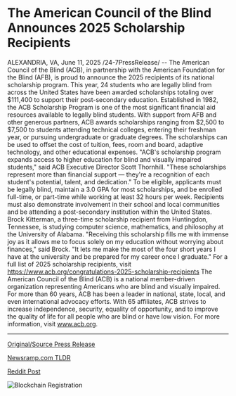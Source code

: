 # The American Council of the Blind Announces 2025 Scholarship Recipients

ALEXANDRIA, VA, June 11, 2025 /24-7PressRelease/ -- The American Council of the Blind (ACB), in partnership with the American Foundation for the Blind (AFB), is proud to announce the 2025 recipients of its national scholarship program. This year, 24 students who are legally blind from across the United States have been awarded scholarships totaling over $111,400 to support their post-secondary education.  Established in 1982, the ACB Scholarship Program is one of the most significant financial aid resources available to legally blind students. With support from AFB and other generous partners, ACB awards scholarships ranging from $2,500 to $7,500 to students attending technical colleges, entering their freshman year, or pursuing undergraduate or graduate degrees.  The scholarships can be used to offset the cost of tuition, fees, room and board, adaptive technology, and other educational expenses.  "ACB's scholarship program expands access to higher education for blind and visually impaired students," said ACB Executive Director Scott Thornhill. "These scholarships represent more than financial support — they're a recognition of each student's potential, talent, and dedication."  To be eligible, applicants must be legally blind, maintain a 3.0 GPA for most scholarships, and be enrolled full-time, or part-time while working at least 32 hours per week. Recipients must also demonstrate involvement in their school and local communities and be attending a post-secondary institution within the United States.  Brock Kitterman, a three-time scholarship recipient from Huntingdon, Tennessee, is studying computer science, mathematics, and philosophy at the University of Alabama. "Receiving this scholarship fills me with immense joy as it allows me to focus solely on my education without worrying about finances," said Brock. "It lets me make the most of the four short years I have at the university and be prepared for my career once I graduate."   For a full list of 2025 scholarship recipients, visit https://www.acb.org/congratulations-2025-scholarship-recipients  The American Council of the Blind (ACB) is a national member-driven organization representing Americans who are blind and visually impaired. For more than 60 years, ACB has been a leader in national, state, local, and even international advocacy efforts. With 65 affiliates, ACB strives to increase independence, security, equality of opportunity, and to improve the quality of life for all people who are blind or have low vision. For more information, visit www.acb.org. 

---

[Original/Source Press Release](https://www.24-7pressrelease.com/press-release/523712/the-american-council-of-the-blind-announces-2025-scholarship-recipients)
                    

[Newsramp.com TLDR](https://newsramp.com/curated-news/acb-and-afb-award-111400-in-scholarships-to-blind-students/2b8edb6810f418dce1a6408491e72681) 

 



[Reddit Post](https://www.reddit.com/r/newsramp/comments/1l8mfqy/acb_and_afb_award_111400_in_scholarships_to_blind/) 



![Blockchain Registration](https://cdn.newsramp.app/24-7PressRelease/qrcode/256/11/rubyCD_E.webp)